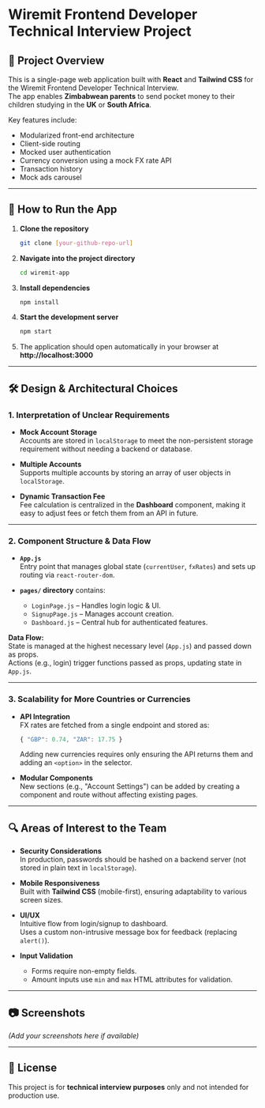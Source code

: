 # Wiremit Frontend Developer Technical Interview Project

## 📌 Project Overview
This is a single-page web application built with **React** and **Tailwind CSS** for the Wiremit Frontend Developer Technical Interview.  
The app enables **Zimbabwean parents** to send pocket money to their children studying in the **UK** or **South Africa**.

Key features include:
- Modularized front-end architecture
- Client-side routing
- Mocked user authentication
- Currency conversion using a mock FX rate API
- Transaction history
- Mock ads carousel

---

## 🚀 How to Run the App

1. **Clone the repository**
   ```bash
   git clone [your-github-repo-url]
   ```

2. **Navigate into the project directory**
   ```bash
   cd wiremit-app
   ```

3. **Install dependencies**
   ```bash
   npm install
   ```

4. **Start the development server**
   ```bash
   npm start
   ```

5. The application should open automatically in your browser at  
   **http://localhost:3000**

---

## 🛠 Design & Architectural Choices

### 1. Interpretation of Unclear Requirements
- **Mock Account Storage**  
  Accounts are stored in `localStorage` to meet the non-persistent storage requirement without needing a backend or database.
  
- **Multiple Accounts**  
  Supports multiple accounts by storing an array of user objects in `localStorage`.

- **Dynamic Transaction Fee**  
  Fee calculation is centralized in the **Dashboard** component, making it easy to adjust fees or fetch them from an API in future.

---

### 2. Component Structure & Data Flow
- **`App.js`**  
  Entry point that manages global state (`currentUser`, `fxRates`) and sets up routing via `react-router-dom`.

- **`pages/` directory** contains:
  - `LoginPage.js` – Handles login logic & UI.
  - `SignupPage.js` – Manages account creation.
  - `Dashboard.js` – Central hub for authenticated features.

**Data Flow:**  
State is managed at the highest necessary level (`App.js`) and passed down as props.  
Actions (e.g., login) trigger functions passed as props, updating state in `App.js`.

---

### 3. Scalability for More Countries or Currencies
- **API Integration**  
  FX rates are fetched from a single endpoint and stored as:
  ```js
  { "GBP": 0.74, "ZAR": 17.75 }
  ```
  Adding new currencies requires only ensuring the API returns them and adding an `<option>` in the selector.

- **Modular Components**  
  New sections (e.g., "Account Settings") can be added by creating a component and route without affecting existing pages.

---

## 🔍 Areas of Interest to the Team
- **Security Considerations**  
  In production, passwords should be hashed on a backend server (not stored in plain text in `localStorage`).

- **Mobile Responsiveness**  
  Built with **Tailwind CSS** (mobile-first), ensuring adaptability to various screen sizes.

- **UI/UX**  
  Intuitive flow from login/signup to dashboard.  
  Uses a custom non-intrusive message box for feedback (replacing `alert()`).

- **Input Validation**  
  - Forms require non-empty fields.
  - Amount inputs use `min` and `max` HTML attributes for validation.

---

## 📷 Screenshots
*(Add your screenshots here if available)*

---

## 📄 License
This project is for **technical interview purposes** only and not intended for production use.

